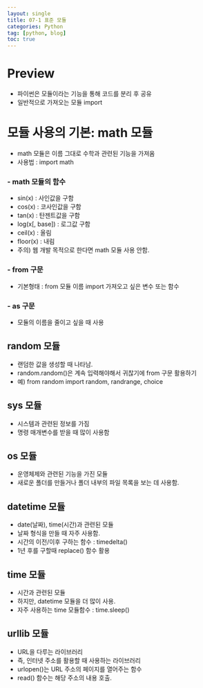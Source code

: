 ```yaml
---
layout: single
title: 07-1 표준 모듈
categories: Python
tag: [python, blog]
toc: true
---
```


# Preview
- 파이썬은 모듈이라는 기능을 통해 코드를 분리 후 공유
- 일반적으로 가져오는 모듈 import

# 모듈 사용의 기본: math 모듈
- math 모듈은 이름 그대로 수학과 관련된 기능을 가져옴
- 사용법 : import math

### - math 모듈의 함수
- sin(x) : 사인값을 구함
- cos(x) : 코사인값을 구함
- tan(x) : 탄젠트값을 구함
- log(x[, base]) : 로그값 구함
- ceil(x) : 올림
- floor(x) : 내림
- 주의) 웹 개발 목적으로 한다면 math 모듈 사용 안함.

### - from 구문
- 기본형태 : from 모듈 이름 import 가져오고 싶은 변수 또는 함수

### - as 구문
- 모듈의 이름을 줄이고 싶을 때 사용

## random 모듈
- 랜덤한 값을 생성할 때 나타남.
- random.random()은 계속 입력해야해서 귀찮기에 from 구문 활용하기
- 예) from random import random, randrange, choice

## sys 모듈
- 시스템과 관련된 정보를 가짐
- 명령 매개변수를 받을 때 많이 사용함

## os 모듈
- 운영체제와 관련된 기능을 가진 모듈
- 새로운 폴더를 만들거나 폴더 내부의 파일 목록을 보는 데 사용함.

## datetime 모듈
- date(날짜), time(시간)과 관련된 모듈
- 날짜 형식을 만들 때 자주 사용함.
- 시간의 이전/이후 구하는 함수 : timedelta()
- 1년 후를 구할때 replace() 함수 활용

## time 모듈
- 시간과 관련된 모듈
- 하지만, datetime 모듈을 더 많이 사용.
- 자주 사용하는 time 모듈함수 : time.sleep()

## urllib 모듈
- URL을 다루는 라이브러리
- 즉, 인터넷 주소를 활용할 때 사용하는 라이브러리
- urlopen()는 URL 주소의 페이지를 열어주는 함수
- read() 함수는 해당 주소의 내용 호출.
